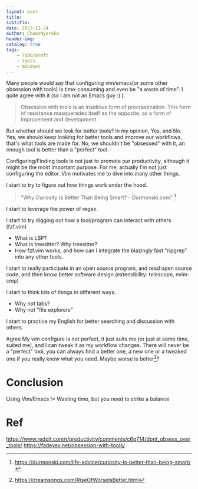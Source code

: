 ```yaml
---
layout: post
title: 
subtitle: 
date: 2023-12-24
author: ChaosNyaruko
header-img: 
catalog: true
tags:
    - TODO/Draft
    - tools
    - mindset
---
```



Many people would say that configuring vim/emacs(or some other obsession with tools) is time-consuming and even be "a waste of time". 
I quite agree with it (so I am not an Emacs guy :) ). 
> Obsession with tools is an insidious form of procrastination. This form of resistance masquerades itself as the opposite, as a form of improvement and development. 

But whether should we look for better tools? In my opinion, Yes, and No.
Yes, we should keep looking for better tools and improve our workflows, that's what tools are made for.
No, we shouldn't be "obsessed" with it, an enough tool is better than a "perfect" tool. 

Configuring/Finding tools is not just to promote our productivity, although it might be the most important purpose.
For me, actually I'm not just configuring the editor. Vim motivates me to dive into many other things. 

I start to try to figure out how things work under the hood. 
> "Why Curiosity Is Better Than Being Smart? - Durmonski.com" [^1]

I start to leverage the power of regex.

I start to try digging out how a tool/program can interact with others (fzf.vim)
- What is LSP?
- What is treesitter? Why treesitter?
- How fzf.vim works, and how can I  integrate the blazingly fast "ripgrep" into any other tools.

I start to really participate in an open source program, and read open source code, and then know better software design (extensibility: telescope, nvim-cmp)

I start to think lots of things in different ways.
- Why not tabs?
- Why not "file explorers"

I start to practice my English for better searching and discussion with others.

Agree
My vim configure is not perfect, it just suits me (or just at some time, suited me), and I can tweak it as my workflow changes.
There will never be a "perfect" tool, you can always find a better one, a new one or a tweaked one if you really know what you need.
Maybe worse is better[^2]?

# Conclusion
Using Vim/Emacs != Wasting time, but you need to strike a balance 

# Ref
https://www.reddit.com/r/productivity/comments/c6q714/dont_obsess_over_tools/
https://fadeyev.net/obsession-with-tools/


[^1]: https://durmonski.com/life-advice/curiosity-is-better-than-being-smart/
[^2]: https://dreamsongs.com/RiseOfWorseIsBetter.html
